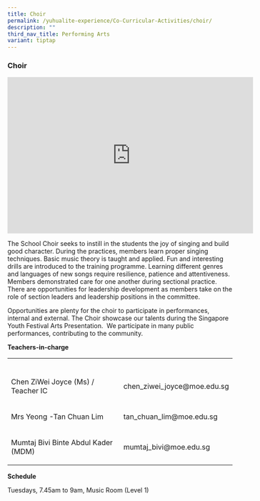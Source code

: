 ```yaml
---
title: Choir
permalink: /yuhualite-experience/Co-Curricular-Activities/choir/
description: ""
third_nav_title: Performing Arts
variant: tiptap
---
```

<h3>Choir</h3>
<div class="iframe-wrapper">
<iframe height="350" width="550" allowfullscreen="true" frameborder="0" src="https://docs.google.com/presentation/d/e/2PACX-1vTQO-n7_zrMMQCY5OWJa5N6Y994Kd7R_vNUW9szHvn1FqLTsyNRNsdwRItTvTtlprsHYadbLnMnwRyy/embed?start=true&amp;loop=true&amp;delayms=5000"></iframe>
</div>
<p>The School Choir seeks to instill in the students the joy of singing and
build good character. During the practices, members learn proper singing
techniques. Basic music theory is taught and applied. Fun and interesting
drills are introduced to the training programme. Learning different genres
and languages of new songs require resilience, patience and attentiveness.
Members demonstrated care for one another during sectional practice. There
are opportunities for leadership development as members take on the role
of section leaders and leadership positions in the committee.</p>
<p>Opportunities are plenty for the choir to participate in performances,
internal and external. The Choir showcase our talents during the Singapore
Youth Festival Arts Presentation. &nbsp;We participate in many public performances,
contributing to the community.</p>
<p><strong>Teachers-in-charge</strong>
</p>
<table style="minWidth: 50px">
<colgroup>
<col>
<col>
</colgroup>
<tbody>
<tr>
<th rowspan="1" colspan="1">
<p></p>
</th>
<th rowspan="1" colspan="1">
<p></p>
</th>
</tr>
<tr>
<td rowspan="1" colspan="1">
<p>Chen ZiWei Joyce (Ms) / Teacher IC</p>
</td>
<td rowspan="1" colspan="1">
<p>chen_ziwei_joyce@moe.edu.sg</p>
</td>
</tr>
<tr>
<td rowspan="1" colspan="1">
<p>Mrs Yeong -Tan Chuan Lim</p>
</td>
<td rowspan="1" colspan="1">
<p>tan_chuan_lim@moe.edu.sg</p>
</td>
</tr>
<tr>
<td rowspan="1" colspan="1">
<p>Mumtaj Bivi Binte Abdul Kader (MDM)</p>
</td>
<td rowspan="1" colspan="1">
<p>mumtaj_bivi@moe.edu.sg</p>
</td>
</tr>
</tbody>
</table>
<p><strong>Schedule</strong>
</p>
<p>Tuesdays, 7.45am to 9am, Music Room (Level 1)</p>